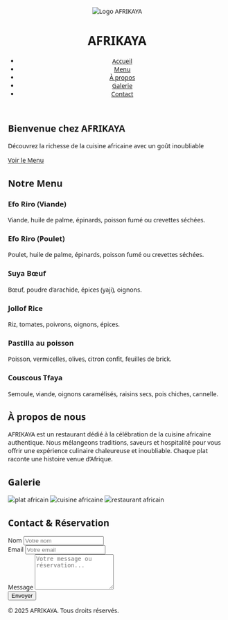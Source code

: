 <!DOCTYPE html>
<html lang="fr">
<head>
  <meta charset="UTF-8" />
  <meta name="viewport" content="width=device-width, initial-scale=1" />
  <title>AFRIKAYA | Restaurant Africain</title>
  <link href="https://cdn.jsdelivr.net/npm/tailwindcss@2.2.19/dist/tailwind.min.css" rel="stylesheet">
  <style>
    body {
      font-family: 'Segoe UI', Tahoma, Geneva, Verdana, sans-serif;
    }
  </style>
</head>
<body class="bg-yellow-50 text-gray-900">

  <!-- Header -->
  <header class="bg-yellow-600 text-white p-4 shadow-md">
    <div class="max-w-6xl mx-auto flex justify-between items-center">
      <div class="flex items-center gap-4">
        <img src="https://s11.aconvert.com/convert/p3r68-cdx67/v3ehh-j3cfo.jpg" alt="Logo AFRIKAYA" class="h-12 w-auto">
        <h1 class="text-2xl font-bold">AFRIKAYA</h1>
      </div>
      <nav>
        <ul class="flex gap-6 text-lg">
          <li><a href="#accueil" class="hover:underline">Accueil</a></li>
          <li><a href="#menu" class="hover:underline">Menu</a></li>
          <li><a href="#apropos" class="hover:underline">À propos</a></li>
          <li><a href="#galerie" class="hover:underline">Galerie</a></li>
          <li><a href="#contact" class="hover:underline">Contact</a></li>
        </ul>
      </nav>
    </div>
  </header>

  <!-- Hero Section -->
  <section id="accueil" class="bg-cover bg-center h-screen flex items-center justify-center" style="background-image: url('https://s11.aconvert.com/convert/p3r68-cdx67/87b4j-tjj8p.jpg');">
    <div class="bg-black bg-opacity-50 p-10 rounded-xl text-center">
      <h2 class="text-4xl text-white font-bold mb-4">Bienvenue chez AFRIKAYA</h2>
      <p class="text-white text-lg mb-6">Découvrez la richesse de la cuisine africaine avec un goût inoubliable</p>
      <a href="#menu" class="bg-yellow-400 hover:bg-yellow-500 text-black px-6 py-2 rounded-full font-semibold">Voir le Menu</a>
    </div>
  </section>

  <!-- Menu Section -->
  <section id="menu" class="py-16 bg-white">
    <div class="max-w-6xl mx-auto px-4">
      <h2 class="text-3xl font-bold text-center mb-10">Notre Menu</h2>
      <div class="grid md:grid-cols-2 gap-6">
        <div>
          <h3 class="text-xl font-semibold mb-2">Efo Riro (Viande)</h3>
          <p>Viande, huile de palme, épinards, poisson fumé ou crevettes séchées.</p>
        </div>
        <div>
          <h3 class="text-xl font-semibold mb-2">Efo Riro (Poulet)</h3>
          <p>Poulet, huile de palme, épinards, poisson fumé ou crevettes séchées.</p>
        </div>
        <div>
          <h3 class="text-xl font-semibold mb-2">Suya Bœuf</h3>
          <p>Bœuf, poudre d’arachide, épices (yaji), oignons.</p>
        </div>
        <div>
          <h3 class="text-xl font-semibold mb-2">Jollof Rice</h3>
          <p>Riz, tomates, poivrons, oignons, épices.</p>
        </div>
        <div>
          <h3 class="text-xl font-semibold mb-2">Pastilla au poisson</h3>
          <p>Poisson, vermicelles, olives, citron confit, feuilles de brick.</p>
        </div>
        <div>
          <h3 class="text-xl font-semibold mb-2">Couscous Tfaya</h3>
          <p>Semoule, viande, oignons caramélisés, raisins secs, pois chiches, cannelle.</p>
        </div>
      </div>
    </div>
  </section>

  <!-- À propos Section -->
  <section id="apropos" class="py-16 bg-yellow-100">
    <div class="max-w-4xl mx-auto px-4 text-center">
      <h2 class="text-3xl font-bold mb-6">À propos de nous</h2>
      <p class="text-lg">
        AFRIKAYA est un restaurant dédié à la célébration de la cuisine africaine authentique. Nous mélangeons traditions, saveurs et hospitalité pour vous offrir une expérience culinaire chaleureuse et inoubliable. Chaque plat raconte une histoire venue d’Afrique.
      </p>
    </div>
  </section>

  <!-- Galerie Section -->
  <section id="galerie" class="py-16 bg-white">
    <div class="max-w-6xl mx-auto px-4">
      <h2 class="text-3xl font-bold text-center mb-10">Galerie</h2>
      <div class="grid grid-cols-1 md:grid-cols-3 gap-4">
        <img src="https://source.unsplash.com/400x300/?african,food" alt="plat africain" class="rounded-lg shadow hover:scale-105 transition-transform duration-300" />
        <img src="https://source.unsplash.com/400x300/?cuisine,africaine" alt="cuisine africaine" class="rounded-lg shadow hover:scale-105 transition-transform duration-300" />
        <img src="https://source.unsplash.com/400x300/?restaurant,african" alt="restaurant africain" class="rounded-lg shadow hover:scale-105 transition-transform duration-300" />
      </div>
    </div>
  </section>

  <!-- Contact Section -->
  <section id="contact" class="py-16 bg-yellow-100">
    <div class="max-w-xl mx-auto px-4">
      <h2 class="text-3xl font-bold text-center mb-6">Contact & Réservation</h2>
      <form class="bg-white p-8 rounded-lg shadow space-y-6">
        <div>
          <label for="nom" class="block font-semibold mb-2">Nom</label>
          <input id="nom" name="nom" type="text" required
            class="w-full p-3 border border-gray-300 rounded-md focus:ring-2 focus:ring-yellow-400" placeholder="Votre nom" />
        </div>
        <div>
          <label for="email" class="block font-semibold mb-2">Email</label>
          <input id="email" name="email" type="email" required
            class="w-full p-3 border border-gray-300 rounded-md focus:ring-2 focus:ring-yellow-400" placeholder="Votre email" />
        </div>
        <div>
          <label for="message" class="block font-semibold mb-2">Message</label>
          <textarea id="message" name="message" rows="5" required
            class="w-full p-3 border border-gray-300 rounded-md resize-none focus:ring-2 focus:ring-yellow-400"
            placeholder="Votre message ou réservation..."></textarea>
        </div>
        <button type="submit"
          class="w-full bg-yellow-500 hover:bg-yellow-600 text-white font-bold py-3 rounded-md transition">Envoyer</button>
      </form>
    </div>
  </section>

  <!-- Footer -->
  <footer class="bg-yellow-600 text-white text-center p-4 mt-10">
    <p>&copy; 2025 AFRIKAYA. Tous droits réservés.</p>
  </footer>

</body>
</html>

